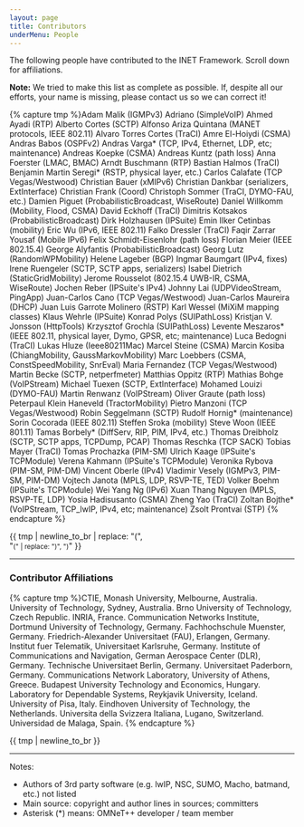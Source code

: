 ```yaml
---
layout: page
title: Contributors
underMenu: People
---
```


The following people have contributed to the INET Framework. Scroll down for affiliations.

<div class="alert alert-warning">
<b>Note:</b> We tried to make this list as complete as possible. If, despite all our efforts, your name is missing, please contact us so we can correct it!
</div>

{% capture tmp %}Adam Malik (IGMPv3)
Adriano (SimpleVoIP)
Ahmed Ayadi (RTP)
Alberto Cortes (SCTP)
Alfonso Ariza Quintana (MANET protocols, IEEE 802.11)
Alvaro Torres Cortes (TraCI)
Amre El-Hoiydi (CSMA)
Andras Babos (OSPFv2)
Andras Varga* (TCP, IPv4, Ethernet, LDP, etc; maintenance)
Andreas Koepke (CSMA)
Andreas Kuntz (path loss)
Anna Foerster (LMAC, BMAC)
Arndt Buschmann (RTP)
Bastian Halmos (TraCI)
Benjamin Martin Seregi* (RSTP, physical layer, etc.)
Carlos Calafate (TCP Vegas/Westwood)
Christian Bauer (xMIPv6)
Christian Dankbar (serializers, ExtInterface)
Christian Frank (Coord)
Christoph Sommer (TraCI, DYMO-FAU, etc.)
Damien Piguet (ProbabilisticBroadcast, WiseRoute)
Daniel Willkomm (Mobility, Flood, CSMA)
David Eckhoff (TraCI)
Dimitris Kotsakos (ProbabilisticBroadcast)
Dirk Holzhausen (IPSuite)
Emin Ilker Cetinbas (mobility)
Eric Wu (IPv6, IEEE 802.11)
Falko Dressler (TraCI)
Faqir Zarrar Yousaf (Mobile IPv6)
Felix Schmidt-Eisenlohr (path loss)
Florian Meier (IEEE 802.15.4)
George Alyfantis (ProbabilisticBroadcast)
Georg Lutz (RandomWPMobility)
Helene Lageber (BGP)
Ingmar Baumgart (IPv4, fixes)
Irene Ruengeler (SCTP, SCTP apps, serializers)
Isabel Dietrich (StaticGridMobility)
Jerome Rousselot (802.15.4 UWB-IR, CSMA, WiseRoute)
Jochen Reber (IPSuite's IPv4)
Johnny Lai (UDPVideoStream, PingApp)
Juan-Carlos Cano (TCP Vegas/Westwood)
Juan-Carlos Maureira (DHCP)
Juan Luis Garrote Molinero (RSTP)
Karl Wessel (MiXiM mapping classes)
Klaus Wehrle (IPSuite)
Konrad Polys (SUIPathLoss)
Kristjan V. Jonsson (HttpTools)
Krzysztof Grochla (SUIPathLoss)
Levente Meszaros* (IEEE 802.11, physical layer, Dymo, GPSR, etc; maintenance)
Luca Bedogni (TraCI)
Lukas Hluze (Ieee80211Mac)
Marcel Steine (CSMA)
Marcin Kosiba (ChiangMobility, GaussMarkovMobility)
Marc Loebbers (CSMA, ConstSpeedMobility, SnrEval)
Maria Fernandez (TCP Vegas/Westwood)
Martin Becke (SCTP, netperfmeter)
Matthias Oppitz (RTP)
Mathias Bohge (VoIPStream)
Michael Tuexen (SCTP, ExtInterface)
Mohamed Louizi (DYMO-FAU)
Martin Renwanz (VoIPStream)
Oliver Graute (path loss)
Peterpaul Klein Haneveld (TractorMobility)
Pietro Manzoni (TCP Vegas/Westwood)
Robin Seggelmann (SCTP)
Rudolf Hornig* (maintenance)
Sorin Cocorada (IEEE 802.11)
Steffen Sroka (mobility)
Steve Woon (IEEE 801.11)
Tamas Borbely* (DiffServ, RIP, PIM, IPv4, etc.)
Thomas Dreibholz (SCTP, SCTP apps, TCPDump, PCAP)
Thomas Reschka (TCP SACK)
Tobias Mayer (TraCI)
Tomas Prochazka (PIM-SM)
Ulrich Kaage (IPSuite's TCPModule)
Verena Kahmann (IPSuite's TCPModule)
Veronika Rybova (PIM-SM, PIM-DM)
Vincent Oberle (IPv4)
Vladimir Vesely (IGMPv3, PIM-SM, PIM-DM)
Vojtech Janota (MPLS, LDP, RSVP-TE, TED)
Volker Boehm (IPSuite's TCPModule)
Wei Yang Ng (IPv6)
Xuan Thang Nguyen (MPLS, RSVP-TE, LDP)
Yosia Hadisusanto (CSMA)
Zheng Yao (TraCI)
Zoltan Bojthe* (VoIPStream, TCP_lwIP, IPv4, etc; maintenance)
Zsolt Prontvai (STP)
{% endcapture %}

<div style="column-count: 2; -webkit-column-count: 2; -moz-column-count: 2;">
{{ tmp | newline_to_br | replace: "(", "<small>(" | replace: ")", ")</small>" }}
</div>

----

### Contributor Affiliations

{% capture tmp %}CTIE, Monash University, Melbourne, Australia.
University of Technology, Sydney, Australia.
Brno University of Technology, Czech Republic.
INRIA, France.
Communication Networks Institute, Dortmund University of Technology, Germany.
Fachhochschule Muenster, Germany.
Friedrich-Alexander Universitaet (FAU), Erlangen, Germany.
Institut fuer Telematik, Universitaet Karlsruhe, Germany.
Institute of Communications and Navigation, German Aerospace Center (DLR), Germany.
Technische Universitaet Berlin, Germany.
Universitaet Paderborn, Germany.
Communications Network Laboratory, University of Athens, Greece.
Budapest University Technology and Economics, Hungary.
Laboratory for Dependable Systems, Reykjavik University, Iceland.
University of Pisa, Italy.
Eindhoven University of Technology, the Netherlands.
Universita della Svizzera Italiana, Lugano, Switzerland.
Universidad de Malaga, Spain.
{% endcapture %}

{{ tmp | newline_to_br }}

----

Notes:

*   Authors of 3rd party software (e.g. lwIP, NSC, SUMO, Macho, batmand, etc.) not listed
*   Main source: copyright and author lines in sources; committers
*   Asterisk (*) means: OMNeT++ developer / team member

